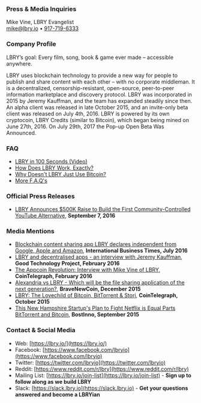 ### Press & Media Inquiries

Mike Vine, LBRY Evangelist<br/>
[mike@lbry.io](mailto:mike@lbry.io) • [917-719-6333](tel:9177196333)

### Company Profile

LBRY’s goal: Every film, song, book & game ever made – accessible anywhere.

LBRY uses blockchain technology to provide a new way for people to publish and share content with each other – with no corporate middleman. It is a decentralized, censorship-resistant, open-source, peer-to-peer information marketplace and discovery protocol. LBRY was incorporated in 2015 by Jeremy Kauffman, and the team has expanded steadily since then. An alpha client was released in late October 2015, and an invite-only beta client was released on July 4th, 2016. LBRY is powered by its own cryptocoin, LBRY Credits (similar to Bitcoin), which began being mined on June 27th, 2016. On July 29th, 2017 the Pop-up Open Beta Was Announced.

### FAQ

- [LBRY in 100 Seconds (Video)](https://www.youtube.com/watch?v=qkUA0vTWM7g)
- [How Does LBRY Work, Exactly?](https://lbry.io/news/introducing-lbry-the-bitcoin-of-content)
- [Why Doesn't LBRY Just Use Bitcoin?](https://lbry.io/news/why-doesnt-lbry-just-use-bitcoin)
- [More F.A.Q's](https://lbry.io/faq)

### Official Press Releases

- [LBRY Announces $500K Raise to Build the First Community-Controlled YouTube Alternative](https://lbry.io/press/500k-fundraising-round-pillar-vc.md), **September 7, 2016**

### Media Mentions

- [Blockchain content sharing app LBRY declares independent from Google, Apple and Amazon](http://www.ibtimes.co.uk/blockchain-content-sharing-app-lbry-declares-independent-google-apple-amazon-1568755), **International Business Times, July 2016**
- [LBRY and decentralised apps - an interview with Jeremy Kauffman](http://goodtechnologyproject.org/blog/2016/02/07/lbry-and-decentralised-apps-an-interview-with-jeremy-kauffman/), **Good Technology Project, February 2016**
- [The Appcoin Revolution: Interview with Mike Vine of LBRY](http://cointelegraph.com/news/the-appcoin-revolution-interview-with-mike-vine-of-lbry), **CoinTelegraph, February 2016**
- [Alexandria vs LBRY - Which will be the file sharing application of the next generation?](http://bravenewcoin.com/news/alexandria-vs-lbry-which-will-be-the-file-sharing-application-of-the-next-generation/), **BraveNewCoin, December 2015**
- [LBRY: The Lovechild of Bitcoin, BitTorrent & Storj](http://cointelegraph.com/news/lbry-the-lovechild-of-bitcoin-bittorrent-storj), **CoinTelegraph, October 2015**
- [This New Hampshire Startup's Plan to Fight Netflix is Equal Parts BitTorrent and Bitcoin](http://bostinno.streetwise.co/2015/09/18/bitcoin-startups-lbry-combines-bittorrent-and-bitcoin-to-fight-netflix/), **BostInno, September 2015**

### Contact & Social Media

- Web: [https://lbry.io/](https://lbry.io/)
- Facebook: [https://www.facebook.com/lbryio](https://www.facebook.com/lbryio)
- Twitter: [https://twitter.com/lbryio](https://twitter.com/lbryio)
- Reddit: [https://www.reddit.com/r/lbry](https://www.reddit.com/r/lbry)
- Mailing List: [https://lbry.io/join-list](https://lbry.io/join-list) - **Sign up to follow along as we build LBRY**
- Slack: [https://slack.lbry.io](https://slack.lbry.io) - **Get your questions answered and become a LBRYian**
